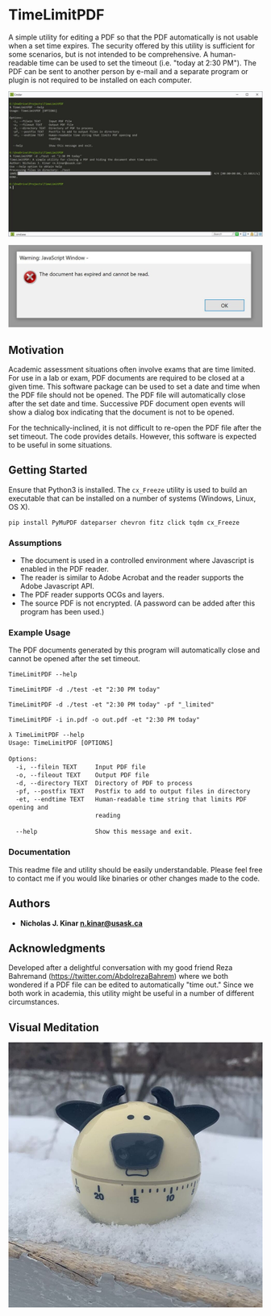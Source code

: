 # TimeLimitPDF

A simple utility for editing a PDF so that the PDF automatically is not
usable when a set time expires.
The security offered by this utility is sufficient for some scenarios,
but is not intended to be comprehensive.  A human-readable time can be used
to set the timeout (i.e. "today at 2:30 PM").  The PDF can be sent to another
person by e-mail and a separate program or plugin is not required to be installed
on each computer.

![Example Run](./images/example.jpg)

![Displayed Dialog Box](./images/window.jpg)


## Motivation

Academic assessment situations often involve exams that are time limited.  For use in a lab or exam,
PDF documents are required to be closed at a given time.  This software package can be
used to set a date and time when the PDF file should not be opened.  The PDF file will automatically
close after the set date and time.  Successive PDF document open events will show a dialog box
indicating that the document is not to be opened.

For the technically-inclined, it is not difficult to re-open the PDF file after the set timeout.  The code provides details.
However, this software is expected to be useful in some situations.


## Getting Started
Ensure that Python3 is installed.  The `cx_Freeze` utility is used to build an executable
that can be installed on a number of systems (Windows, Linux, OS X).

```
pip install PyMuPDF dateparser chevron fitz click tqdm cx_Freeze
```

### Assumptions

* The document is used in a controlled environment where Javascript is enabled in the PDF reader.
* The reader is similar to Adobe Acrobat and the reader supports the Adobe Javascript API.
* The PDF reader supports OCGs and layers.
* The source PDF is not encrypted. (A password can be added after this program
  has been used.)

### Example Usage

The PDF documents generated by this program will automatically close
and cannot be opened after the set timeout.

```
TimeLimitPDF --help
```

```
TimeLimitPDF -d ./test -et "2:30 PM today"
```

```
TimeLimitPDF -d ./test -et "2:30 PM today" -pf "_limited"
```

```
TimeLimitPDF -i in.pdf -o out.pdf -et "2:30 PM today"
```

```
λ TimeLimitPDF --help
Usage: TimeLimitPDF [OPTIONS]

Options:
  -i, --filein TEXT     Input PDF file
  -o, --fileout TEXT    Output PDF file
  -d, --directory TEXT  Directory of PDF to process
  -pf, --postfix TEXT   Postfix to add to output files in directory
  -et, --endtime TEXT   Human-readable time string that limits PDF opening and
                        reading

  --help                Show this message and exit.
```


### Documentation

This readme file and utility should be easily understandable. Please feel free to contact me
if you would like binaries or other changes made to the code.


## Authors

* **Nicholas J. Kinar <n.kinar@usask.ca>**

## Acknowledgments

Developed after a delightful conversation with my good friend Reza Bahremand
(https://twitter.com/AbdolrezaBahrem) where we both wondered if a PDF file
can be edited to automatically "time out."  Since we both work in academia,
this utility might be useful in a number of different circumstances.

## Visual Meditation

![Photo](./images/timer.jpg)
